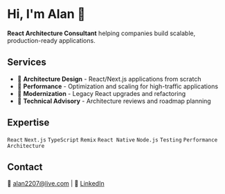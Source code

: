 # Hi, I'm Alan 👋

**React Architecture Consultant** helping companies build scalable, production-ready applications.

## Services

- 📐 **Architecture Design** - React/Next.js applications from scratch
- 🚀 **Performance** - Optimization and scaling for high-traffic applications  
- 🔄 **Modernization** - Legacy React upgrades and refactoring
- 🎯 **Technical Advisory** - Architecture reviews and roadmap planning

## Expertise

`React` `Next.js` `TypeScript` `Remix` `React Native` `Node.js` `Testing` `Performance` `Architecture`

## Contact

📧 alan2207@live.com | 💼 [LinkedIn](https://linkedin.com/in/alan-alickovic)
